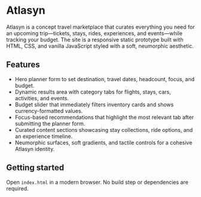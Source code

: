 # Atlasyn

Atlasyn is a concept travel marketplace that curates everything you need for an upcoming trip—tickets, stays, rides, experiences, and events—while tracking your budget. The site is a responsive static prototype built with HTML, CSS, and vanilla JavaScript styled with a soft, neumorphic aesthetic.

## Features

- Hero planner form to set destination, travel dates, headcount, focus, and budget.
- Dynamic results area with category tabs for flights, stays, cars, activities, and events.
- Budget slider that immediately filters inventory cards and shows currency-formatted values.
- Focus-based recommendations that highlight the most relevant tab after submitting the planner form.
- Curated content sections showcasing stay collections, ride options, and an experience timeline.
- Neumorphic surfaces, soft gradients, and tactile controls for a cohesive Atlasyn identity.

## Getting started

Open `index.html` in a modern browser. No build step or dependencies are required.
